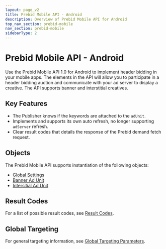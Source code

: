 ```yaml
---
layout: page_v2
title: Prebid Mobile API - Android
description: Overview of Prebid Mobile API for Android
top_nav_section: prebid-mobile
nav_section: prebid-mobile
sidebarType: 2
---
```


# Prebid Mobile API - Android

Use the Prebid Mobile API 1.0 for Android to implement header bidding in your mobile apps. The elements in the API will allow you to participate in a header bidding auction and communicate with your ad server to display a creative. The API supports banner and interstitial creatives.

## Key Features

- The Publisher knows if the keywords are attached to the `adUnit`.  
- Implements and supports its own auto refresh, no longer supporting `adServer` refresh.   
- Clear result codes that details the response of the Prebid demand fetch request.

## Objects

The Prebid Mobile API supports instantiation of the following objects:

- [Global Settings]({{site.baseurl}}/prebid-mobile/pbm-api/android/prebidmobile-object-android.html)
- [Banner Ad Unit](/prebid-mobile/pbm-api/android/pbm-banneradunit-android.html)
- [Intersitial Ad Unit](/prebid-mobile/pbm-api/android/pbm-bannerinterstitialadunit-android.html)

## Result Codes

For a list of possible result codes, see [Result Codes]({{site.baseurl}}/prebid-mobile/pbm-api/android/pbm-api-result-codes-android.html).

## Global Targeting

For general targeting information, see [Global Targeting Parameters]({{site.baseurl}}/prebid-mobile/pbm-api/android/pbm-targeting-params-android.html).
